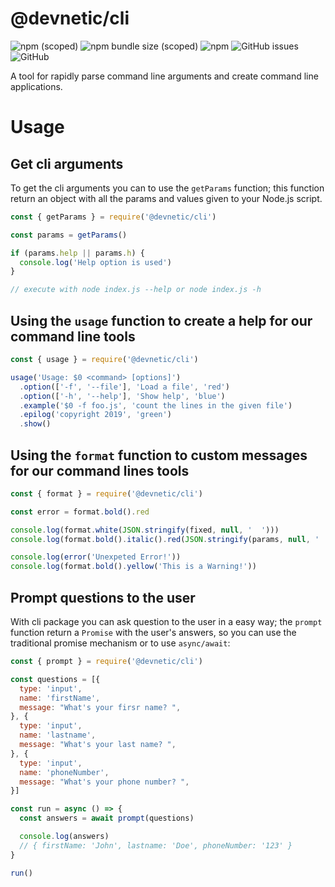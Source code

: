 # @devnetic/cli

![npm (scoped)](https://img.shields.io/npm/v/@devnetic/cli)
![npm bundle size (scoped)](https://img.shields.io/bundlephobia/minzip/@devnetic/cli?color=red)
![npm](https://img.shields.io/npm/dt/@devnetic/cli)
![GitHub issues](https://img.shields.io/github/issues-raw/devnetic/cli)
![GitHub](https://img.shields.io/github/license/devnetic/cli)

A tool for rapidly parse command line arguments and create command line applications.

# Usage

## Get cli arguments

To get the cli arguments you can to use the `getParams` function; this function 
return an object with all the params and values given to your Node.js script.

```javascript
const { getParams } = require('@devnetic/cli')

const params = getParams()

if (params.help || params.h) {
  console.log('Help option is used')
}

// execute with node index.js --help or node index.js -h
```

## Using the `usage` function to create a help for our command line tools

```javascript
const { usage } = require('@devnetic/cli')

usage('Usage: $0 <command> [options]')
  .option(['-f', '--file'], 'Load a file', 'red')
  .option(['-h', '--help'], 'Show help', 'blue')
  .example('$0 -f foo.js', 'count the lines in the given file')
  .epilog('copyright 2019', 'green')
  .show()
```

## Using the `format` function to custom messages for our command lines tools

```javascript
const { format } = require('@devnetic/cli')

const error = format.bold().red

console.log(format.white(JSON.stringify(fixed, null, '  ')))
console.log(format.bold().italic().red(JSON.stringify(params, null, '  ')))

console.log(error('Unexpeted Error!'))
console.log(format.bold().yellow('This is a Warning!'))
```

## Prompt questions to the user

With cli package you can ask question to the user in a easy way; the `prompt` 
function return a `Promise` with the user's answers, so you can use the 
traditional promise mechanism or to use `async/await`:

```javascript
const { prompt } = require('@devnetic/cli')

const questions = [{
  type: 'input',
  name: 'firstName',
  message: "What's your firsr name? ",
}, {
  type: 'input',
  name: 'lastname',
  message: "What's your last name? ",
}, {
  type: 'input',
  name: 'phoneNumber',
  message: "What's your phone number? ",
}]

const run = async () => {
  const answers = await prompt(questions)

  console.log(answers)
  // { firstName: 'John', lastname: 'Doe', phoneNumber: '123' }
}

run()
```
